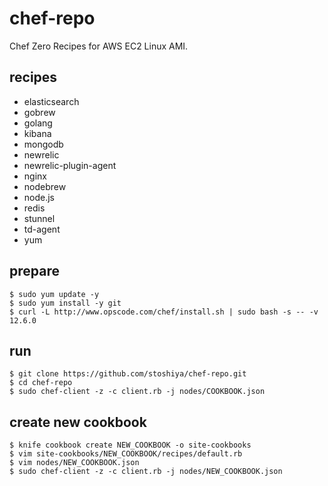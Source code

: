 # chef-repo

Chef Zero Recipes for AWS EC2 Linux AMI.


## recipes

 - elasticsearch
 - gobrew
 - golang
 - kibana
 - mongodb
 - newrelic
 - newrelic-plugin-agent
 - nginx
 - nodebrew
 - node.js
 - redis
 - stunnel
 - td-agent
 - yum


## prepare

    $ sudo yum update -y
    $ sudo yum install -y git
    $ curl -L http://www.opscode.com/chef/install.sh | sudo bash -s -- -v 12.6.0


## run

    $ git clone https://github.com/stoshiya/chef-repo.git
    $ cd chef-repo
    $ sudo chef-client -z -c client.rb -j nodes/COOKBOOK.json


## create new cookbook

    $ knife cookbook create NEW_COOKBOOK -o site-cookbooks
    $ vim site-cookbooks/NEW_COOKBOOK/recipes/default.rb
    $ vim nodes/NEW_COOKBOOK.json
    $ sudo chef-client -z -c client.rb -j nodes/NEW_COOKBOOK.json
